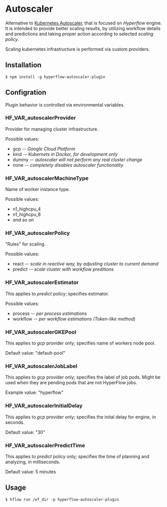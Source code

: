 # Autoscaler

Alternative to [Kubernetes Autoscaler](https://github.com/kubernetes/autoscaler), that is focused on _Hyperflow_ engine. It is intended to provide better scaling results, by utilizing workflow details and predictions and taking proper action according to selected _scaling policy_.

Scaling kubernetes infrastructure is performed via custom providers.

## Installation

~~~
$ npm install -g hyperflow-autoscaler-plugin
~~~

## Configration

Plugin behavior is controlled via environmental variables.

### HF_VAR_autoscalerProvider

Provider for managing cluster infrastructure.

Possible values:
- gcp *-- Google Cloud Platform*
- kind *-- Kubernets in Docker, for development only*
- dummy *-- autoscaler will not perform any real cluster change*
- none *-- completety disables autoscaler functionality*

### HF_VAR_autoscalerMachineType

Name of worker instance type.

Possible values:
- n1_highcpu_4
- n1_highcpu_8
- *and so on*

### HF_VAR_autoscalerPolicy

"Rules" for scaling.

Possible values:
- react *-- scale in reactive way, by adjusting cluster to current demand*
- predict *-- scale cluster with workflow preditions*

### HF_VAR_autoscalerEstimator

This applies to *predict* policy; specifies estimator.

Possible values:
- process *-- per process estimations*
- workflow *-- per workflow estimations (Token-like method)*

### HF_VAR_autoscalerGKEPool

This applies to *gcp* provider only; specifies name of workers node pool.

Default value: "default-pool"

### HF_VAR_autoscalerJobLabel

This applies to *gcp* provider only; specifies the label of job pods. Might be used when they are pending pods that are not HyperFlow jobs.

Example value: "hyperflow"

### HF_VAR_autoscalerInitialDelay

This applies to *gcp* provider only; specifies the inital delay for engine, in seconds.

Default value: "30"

### HF_VAR_autoscalerPredictTime

This applies to *predict* policy only; specifies the time of planning and analyzing, in milliseconds.

Default value: 5 minutes

## Usage

~~~
$ hflow run /wf_dir -p hyperflow-autoscaler-plugin
~~~

